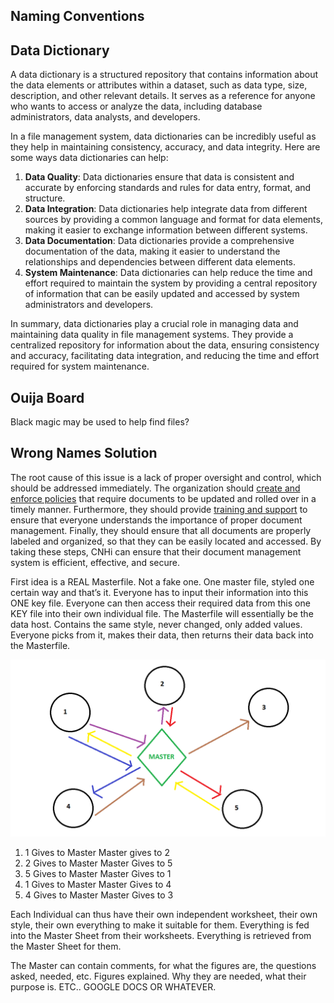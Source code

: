 ## Naming Conventions

## Data Dictionary
A data dictionary is a structured repository that contains information about the data elements or attributes within a dataset, such as data type, size, description, and other relevant details. It serves as a reference for anyone who wants to access or analyze the data, including database administrators, data analysts, and developers.

In a file management system, data dictionaries can be incredibly useful as they help in maintaining consistency, accuracy, and data integrity. Here are some ways data dictionaries can help:

1. **Data Quality**: Data dictionaries ensure that data is consistent and accurate by enforcing standards and rules for data entry, format, and structure.
2. **Data Integration**: Data dictionaries help integrate data from different sources by providing a common language and format for data elements, making it easier to exchange information between different systems.
3. **Data Documentation**: Data dictionaries provide a comprehensive documentation of the data, making it easier to understand the relationships and dependencies between different data elements.
4. **System Maintenance**: Data dictionaries can help reduce the time and effort required to maintain the system by providing a central repository of information that can be easily updated and accessed by system administrators and developers.

In summary, data dictionaries play a crucial role in managing data and maintaining data quality in file management systems. They provide a centralized repository for information about the data, ensuring consistency and accuracy, facilitating data integration, and reducing the time and effort required for system maintenance.

## Ouija Board
Black magic may be used to help find files?

## Wrong Names Solution
The root cause of this issue is a lack of proper oversight and control, which should be addressed immediately. The organization should [create and enforce policies](../Limitations/Company%20Culture.md) that require documents to be updated and rolled over in a timely manner. Furthermore, they should provide [training and support](../Limitations/Lack%20of%20IT%20Training.md) to ensure that everyone understands the importance of proper document management. Finally, they should ensure that all documents are properly labeled and organized, so that they can be easily located and accessed. By taking these steps, CNHi can ensure that their document management system is efficient, effective, and secure.

First idea is a REAL Masterfile. Not a fake one. One master file, styled one certain way and that’s it. Everyone has to input their information into this ONE key file. Everyone can then access their required data from this one KEY file into their own individual file. The Masterfile will essentially be the data host. Contains the same style, never changed, only added values. Everyone picks from it, makes their data, then returns their data back into the Masterfile.

![Master File Example](../../Images/Master%20File%20Example.png)
1. 1 Gives to Master
  Master gives to 2
2. 2 Gives to Master
Master Gives to 5
3. 5 Gives to Master
Master Gives to 1
4. 1 Gives to Master
Master Gives to 4
5. 4 Gives to Master
Master Gives to 3

Each Individual can thus have their own independent worksheet, their own style, their own everything to make it suitable for them. Everything is fed into the Master Sheet from their worksheets. Everything is retrieved from the Master Sheet for them.

The Master can contain comments, for what the figures are, the questions asked, needed, etc. Figures explained. Why they are needed, what their purpose is. ETC.. GOOGLE DOCS OR WHATEVER.